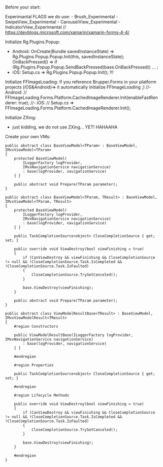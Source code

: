 Before your start:

Experimantal FLAGS we do use:
    - Brush_Experimental
    - SwipeView_Experimental
    - CarouselView_Experimental
    - IndicatorView_Experimental  // https://devblogs.microsoft.com/xamarin/xamarin-forms-4-4/

Initialize Rg.Plugins.Popup:
- Android: 
    OnCreate(Bundle savedInstanceState) => Rg.Plugins.Popup.Popup.Init(this, savedInstanceState);
    OnBackPressed() => if (Rg.Plugins.Popup.Popup.SendBackPressed(base.OnBackPressed)) ... ;
- iOS:
     Setup.cs => Rg.Plugins.Popup.Popup.Init(); 
     !!! <PackageReference Include="Rg.Plugins.Popup" Version="2.0.0.10" />

Initialize FFImageLoading:
If you reference Brupper.Forms in your platform projects (iOS&Android)=> it automatically initialize FFImageLoading ;)
//- Android: 
//    FFImageLoading.Forms.Platform.CachedImageRenderer.Init(enableFastRenderer: true);
//- iOS:
//    Setup.cs => FFImageLoading.Forms.Platform.CachedImageRenderer.Init();

Initialize ZXing:
- just kidding, we do not use ZXing... YET! HAHAAHA


Create your own VMs:



    public abstract class BaseViewModel<TParam> : BaseViewModel, IMvxViewModel<TParam>
    {
        protected BaseViewModel(
            ILoggerFactory logProvider,
            IMvxNavigationService navigationService)
            : base(logProvider, navigationService)
        { }

        public abstract void Prepare(TParam parameter);
    }

    public abstract class BaseViewModel<TParam, TResult> : BaseViewModel, IMvxViewModel<TParam, TResult>
    {
        protected BaseViewModel(
            ILoggerFactory logProvider,
            IMvxNavigationService navigationService)
            : base(logProvider, navigationService)
        { }

        public TaskCompletionSource<object> CloseCompletionSource { get; set; }

        public override void ViewDestroy(bool viewFinishing = true)
        {
            if (CanViewDestroy && viewFinishing && CloseCompletionSource != null && !CloseCompletionSource.Task.IsCompleted && !CloseCompletionSource.Task.IsFaulted)
            {
                CloseCompletionSource.TrySetCanceled();
            }

            base.ViewDestroy(viewFinishing);
        }

        public abstract void Prepare(TParam parameter);
    }

    public abstract class ViewModelResultBase<TResult> : BaseViewModel, IMvxViewModelResult<TResult>
    {
        #region Constructors

        public ViewModelResultBase(ILoggerFactory logProvider, IMvxNavigationService navigationService)
            : base(logProvider, navigationService)
        { }

        #endregion

        #region Properties

        public TaskCompletionSource<object> CloseCompletionSource { get; set; }

        #endregion

        #region Lifecycle Methods

        public override void ViewDestroy(bool viewFinishing = true)
        {
            if (CanViewDestroy && viewFinishing && CloseCompletionSource != null && !CloseCompletionSource.Task.IsCompleted && !CloseCompletionSource.Task.IsFaulted)
            {
                CloseCompletionSource.TrySetCanceled();
            }

            base.ViewDestroy(viewFinishing);
        }

        #endregion
    }
